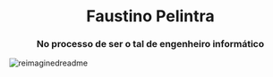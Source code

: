 <h1 align="center">Faustino Pelintra</h1>
<h3 align="center">No processo de ser o tal de engenheiro informático</h3>

<img src="https://myreadme.vercel.app/api/embed/luiscunha13?panels=userstatistics,toprepositories,toplanguages,commitgraph" alt="reimaginedreadme" />


<!--
**luiscunha13/luiscunha13** is a ✨ _special_ ✨ repository because its `README.md` (this file) appears on your GitHub profile.

Here are some ideas to get you started:

- 🔭 I’m currently working on ...
- 🌱 I’m currently learning ...
- 👯 I’m looking to collaborate on ...
- 🤔 I’m looking for help with ...
- 💬 Ask me about ...
- 📫 How to reach me: ...
- 😄 Pronouns: ...
- ⚡ Fun fact: ...
-->
